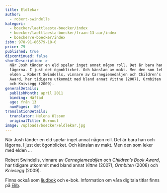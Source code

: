 ```yaml
---
title: Eldlekar
author:
  - robert-swindells
kategori:
  - boecker/laettlaesta-boecker/index
  - boecker/laettlaesta-boecker/fraan-13-aar/index
  - boecker/e-boecker/index
isbn: 978-91-86579-18-0
price: 79
published: true
discontinued: false
shortDescription: >-
  När Josh tänder en eld spelar inget annat någon roll. Det är bara han och
  lågorna. I just det ögonblicket. Och känslan av makt. Men den som leker med
  elden … Robert Swindells, vinnare av Carnegie­medaljen och Children’s Book
  Award, har tidigare utkommit med bland annat Vittne (2007), Ormbiten (2008)
  och Knivsegg (2009).
generalDetails:
  publishMonth: april 2011
  binding: Häftad
  age: från 13
  numPages: '80'
translationDetails:
  translator: Helena Olsson
  originalTitle: Burnout
image: /uploads/boecker/eldlekar.jpg
---
```

När Josh tänder en eld spelar inget annat någon roll. Det är bara han och lågorna. I just det ögonblicket. Och känslan av makt. Men den som leker med elden …

Robert Swindells, vinnare av _Carnegie­medaljen_ och _Children’s Book Award_, har tidigare utkommit med bland annat _Vittne_ (2007), _Ormbiten_ (2008) och _Knivsegg_ (2009).

Finns också som [ljudbok](/bok/eldlekar-ljudbok) och e-bok. Information om våra digitala titlar finns på [Elib](http://elib.se/ebook_publisher_titles.asp?id=88&type=1).
